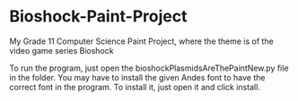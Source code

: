 # Bioshock-Paint-Project
My Grade 11 Computer Science Paint Project, where the theme is of the video game series Bioshock

To run the program, just open the bioshockPlasmidsAreThePaintNew.py file in the folder. You may have to install the given Andes font
to have the correct font in the program. To install it, just open it and click install.
